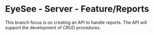 # EyeSee - Server - Feature/Reports
This branch focus is on creating an API to handle reports.
The API will support the development of CRUD procedures.